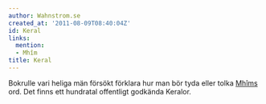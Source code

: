 ```yaml
---
author: Wahnstrom.se
created_at: '2011-08-09T08:40:04Z'
id: Keral
links:
  mention:
  - Mhîm
title: Keral
---
```


Bokrulle vari heliga män försökt förklara hur man bör tyda eller tolka [Mhîms] ord. Det finns ett
hundratal offentligt godkända Keralor.

  [Mhîms]: Mhîm